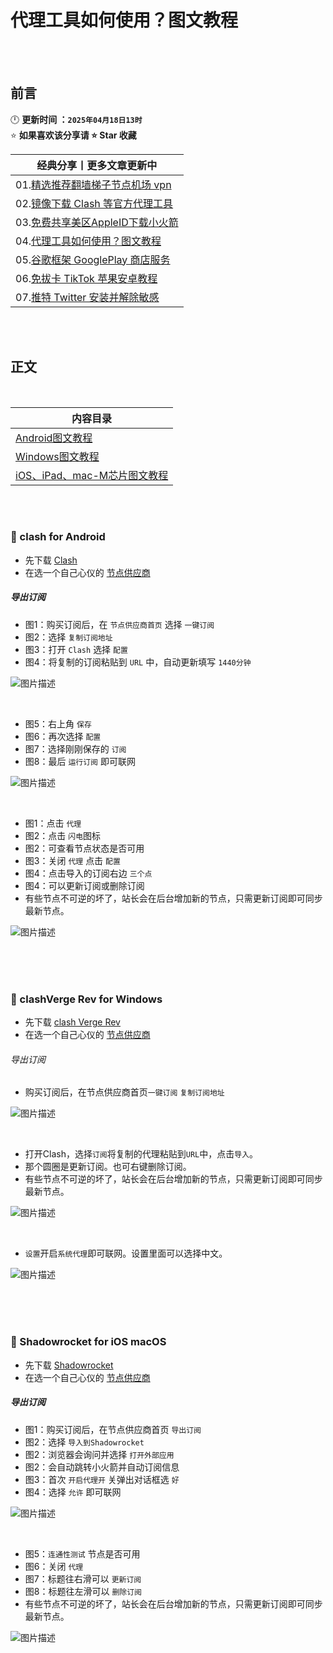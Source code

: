 # 代理工具如何使用？图文教程


<br><br>

## 前言
🕛 **更新时间 ：`2025年04月18日13时`**  
⭐ **如果喜欢该分享请 ⭐ Star 收藏**  

| 经典分享丨更多文章更新中 | 
|------|
|01.[精选推荐翻墙梯子节点机场 vpn](https://github.com/wangzai69/vpn)                |
|02.[镜像下载 Clash 等官方代理工具](https://github.com/wangzai69/clash)              |
|03.[免费共享美区AppleID下载小火箭](https://github.com/wangzai69/shadowrocket)   |
|04.[代理工具如何使用？图文教程](https://github.com/wangzai69/wiki)               |
|05.[谷歌框架 GooglePlay 商店服务](https://github.com/wangzai69/GooglePlay)      |
|06.[免拔卡 TikTok 苹果安卓教程](https://github.com/wangzai69/tiktok)             |
|07.[推特 Twitter 安装并解除敏感](https://github.com/wangzai69/Twitter)             |

<br><br>

##  正文
<br>

| 内容目录 | 
|------|
|[ Android图文教程](#-clash-for-Android)  |
|[ Windows图文教程](#-clashVerge-Rev-for-Windows)|
|[ iOS、iPad、mac-M芯片图文教程](#-Shadowrocket-for-iOS-macOS)|

<br><br>

### 🚀 clash for Android

- 先下载 [Clash](https://github.com/wangzai69/clash)
- 在选一个自己心仪的 [节点供应商](https://github.com/wangzai69/vpn)

##### 导出订阅
- 图1：购买订阅后，在 `节点供应商首页` 选择 `一键订阅`
- 图2：选择 `复制订阅地址`
- 图3：打开 `Clash` 选择 `配置`
- 图4：将复制的订阅粘贴到 `URL` 中，自动更新填写 `1440分钟`

![图片描述](https://github.com/wangzai69/wiki/blob/main/images/11.png?raw=true)

<br>

- 图5：右上角 `保存`
- 图6：再次选择 `配置`
- 图7：选择刚刚保存的 `订阅`
- 图8：最后 `运行订阅` 即可联网

![图片描述](https://github.com/wangzai69/wiki/blob/main/images/22.png?raw=true)

<br>

- 图1：点击 `代理`
- 图2：点击 `闪电`图标
- 图2：可查看节点状态是否可用
- 图3：关闭 `代理` 点击 `配置`
- 图4：点击导入的订阅右边 `三个点`
- 图4：可以更新订阅或删除订阅
- 有些节点不可逆的坏了，站长会在后台增加新的节点，只需更新订阅即可同步最新节点。

![图片描述](https://github.com/wangzai69/wiki/blob/main/images/33.png?raw=true)

<br><br><br>

### 🚀 clashVerge Rev for Windows

- 先下载 [clash Verge Rev](https://github.com/wangzai69/clash)
- 在选一个自己心仪的 [节点供应商](https://github.com/wangzai69/vpn)

###### 导出订阅


- 购买订阅后，在节点供应商首页<code>一键订阅</code> <code>复制订阅地址</code>

![图片描述](https://github.com/wangzai69/wiki/blob/main/images/111.jpg?raw=true)

<br>

- 打开Clash，选择<code>订阅</code>将复制的代理粘贴到<code>URL</code>中，点击<code>导入</code>。
- 那个圆圈是更新订阅。也可右键删除订阅。
- 有些节点不可逆的坏了，站长会在后台增加新的节点，只需更新订阅即可同步最新节点。

![图片描述](https://github.com/wangzai69/wiki/blob/main/images/222.jpg?raw=true)

<br>

- <code>设置</code>开启<code>系统代理</code>即可联网。设置里面可以选择中文。

![图片描述](https://github.com/wangzai69/wiki/blob/main/images/333.jpg?raw=true)

<br><br><br>

### 🚀 Shadowrocket for iOS macOS

- 先下载 [Shadowrocket](https://github.com/wangzai69/shadowrocket)
- 在选一个自己心仪的 [节点供应商](https://github.com/wangzai69/vpn)

##### 导出订阅

- 图1：购买订阅后，在节点供应商首页 `导出订阅`
- 图2：选择 `导入到Shadowrocket`
- 图2：浏览器会询问并选择 `打开外部应用`
- 图2：会自动跳转小火箭并自动订阅信息
- 图3：首次 `开启代理开` 关弹出对话框选 `好`
- 图4：选择 `允许` 即可联网


![图片描述](https://github.com/wangzai69/wiki/blob/main/images/33.jpg?raw=true)

<br>

- 图5：`连通性测试` 节点是否可用
- 图6：关闭 `代理`
- 图7：标题往右滑可以 `更新订阅`
- 图8：标题往左滑可以 `删除订阅` 
- 有些节点不可逆的坏了，站长会在后台增加新的节点，只需更新订阅即可同步最新节点。

![图片描述](https://github.com/wangzai69/wiki/blob/main/images/44.jpg?raw=true)



